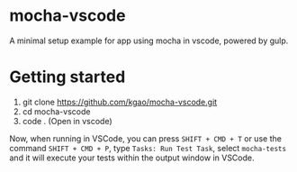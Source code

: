 # mocha-vscode
A minimal setup example for app using mocha in vscode, powered by gulp.

# Getting started

1. git clone https://github.com/kgao/mocha-vscode.git
2. cd mocha-vscode
3. code .  (Open in vscode)

Now, when running in VSCode, you can press `SHIFT + CMD + T` or use the command `SHIFT + CMD + P`, type `Tasks: Run Test Task`, select `mocha-tests` and it will execute your tests within the output window in VSCode.

 